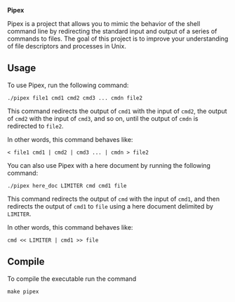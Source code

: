 **Pipex**

Pipex is a project that allows you to mimic the behavior of the shell command line by redirecting the standard input and output of a series of commands to files. The goal of this project is to improve your understanding of file descriptors and processes in Unix.

## Usage

To use Pipex, run the following command:
```
./pipex file1 cmd1 cmd2 cmd3 ... cmdn file2
```
This command redirects the output of `cmd1` with the input of `cmd2`, the output of `cmd2` with the input of `cmd3`, and so on, until the output of `cmdn` is redirected to `file2`. 

In other words, this command behaves like:
```
< file1 cmd1 | cmd2 | cmd3 ... | cmdn > file2
```

You can also use Pipex with a here document by running the following command:
```
./pipex here_doc LIMITER cmd cmd1 file
```
This command redirects the output of `cmd` with the input of `cmd1`, and then redirects the output of `cmd1` to `file` using a here document delimited by `LIMITER`.

In other words, this command behaves like:
```
cmd << LIMITER | cmd1 >> file
```

## Compile

To compile the executable run the command
```
make pipex
```
